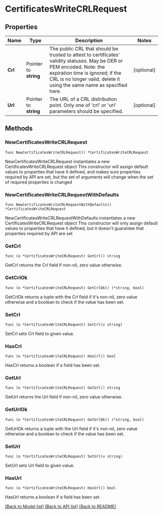 # CertificatesWriteCRLRequest

## Properties

Name | Type | Description | Notes
------------ | ------------- | ------------- | -------------
**Crl** | Pointer to **string** | The public CRL that should be trusted to attest to certificates&#39; validity statuses. May be DER or PEM encoded. Note: the expiration time is ignored; if the CRL is no longer valid, delete it using the same name as specified here. | [optional] 
**Url** | Pointer to **string** | The URL of a CRL distribution point. Only one of &#39;crl&#39; or &#39;url&#39; parameters should be specified. | [optional] 

## Methods

### NewCertificatesWriteCRLRequest

`func NewCertificatesWriteCRLRequest() *CertificatesWriteCRLRequest`

NewCertificatesWriteCRLRequest instantiates a new CertificatesWriteCRLRequest object
This constructor will assign default values to properties that have it defined,
and makes sure properties required by API are set, but the set of arguments
will change when the set of required properties is changed

### NewCertificatesWriteCRLRequestWithDefaults

`func NewCertificatesWriteCRLRequestWithDefaults() *CertificatesWriteCRLRequest`

NewCertificatesWriteCRLRequestWithDefaults instantiates a new CertificatesWriteCRLRequest object
This constructor will only assign default values to properties that have it defined,
but it doesn't guarantee that properties required by API are set

### GetCrl

`func (o *CertificatesWriteCRLRequest) GetCrl() string`

GetCrl returns the Crl field if non-nil, zero value otherwise.

### GetCrlOk

`func (o *CertificatesWriteCRLRequest) GetCrlOk() (*string, bool)`

GetCrlOk returns a tuple with the Crl field if it's non-nil, zero value otherwise
and a boolean to check if the value has been set.

### SetCrl

`func (o *CertificatesWriteCRLRequest) SetCrl(v string)`

SetCrl sets Crl field to given value.

### HasCrl

`func (o *CertificatesWriteCRLRequest) HasCrl() bool`

HasCrl returns a boolean if a field has been set.

### GetUrl

`func (o *CertificatesWriteCRLRequest) GetUrl() string`

GetUrl returns the Url field if non-nil, zero value otherwise.

### GetUrlOk

`func (o *CertificatesWriteCRLRequest) GetUrlOk() (*string, bool)`

GetUrlOk returns a tuple with the Url field if it's non-nil, zero value otherwise
and a boolean to check if the value has been set.

### SetUrl

`func (o *CertificatesWriteCRLRequest) SetUrl(v string)`

SetUrl sets Url field to given value.

### HasUrl

`func (o *CertificatesWriteCRLRequest) HasUrl() bool`

HasUrl returns a boolean if a field has been set.


[[Back to Model list]](../README.md#documentation-for-models) [[Back to API list]](../README.md#documentation-for-api-endpoints) [[Back to README]](../README.md)


